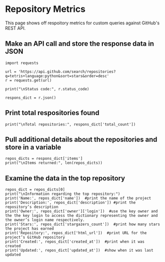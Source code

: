 # Repository Metrics

This page shows off respoitory metrics for custom queries against GitHub's REST API.

## Make an API call and store the response data in JSON

```{code-cell}
import requests

url = 'https://api.github.com/search/repositories?q=tetris+language:python&sort=stars&order=desc'
r = requests.get(url)

print("\nStatus code:", r.status_code)

respons_dict = r.json()
```

## Print total respositories found

```{code-cell}
print("\nTotal repositories:", respons_dict['total_count'])
```

## Pull additional details about the repositories and store in a variable

```{code-cell}
repos_dicts = respons_dict['items']
print("\nItems returned:", len(repos_dicts))
```

## Examine the data in the top repository

```{code-cell}
repos_dict = repos_dicts[0]
print("\nInformation regarding the top repository:")
print('Name:', repos_dict['name'])  #print the name of the project
print('Description:', repos_dict['description']) #print the repository’s description
print('Owner:', repos_dict['owner']['login'])  #use the key owner and the the key login to access the dictionary representing the owner and the owner’s login name respectively.
print('Stars:', repos_dict['stargazers_count'])  #print how many stars the project has earned
print('Repository:', repos_dict['html_url'])  #print URL for the project’s GitHub repository
print('Created:', repos_dict['created_at'])  #print when it was created
print('Updated:', repos_dict['updated_at'])  #show when it was last updated
```